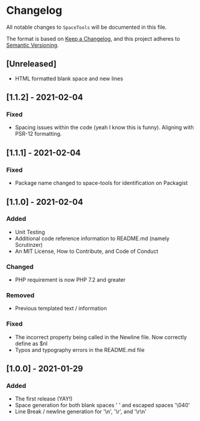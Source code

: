 # Changelog

All notable changes to `SpaceTools` will be documented in this file.

The format is based on [Keep a Changelog](https://keepachangelog.com/en/1.0.0/),
and this project adheres to [Semantic Versioning](https://semver.org/spec/v2.0.0.html).

## [Unreleased]
- HTML formatted blank space and new lines

## [1.1.2] - 2021-02-04

### Fixed
- Spacing issues within the code (yeah I know this is funny). Aligning with PSR-12 formatting.

## [1.1.1] - 2021-02-04

### Fixed
- Package name changed to space-tools for identification on Packagist

## [1.1.0] - 2021-02-04

### Added
- Unit Testing
- Additional code reference information to README.md (namely Scrutinzer)
- An MIT License, How to Contribute, and Code of Conduct

### Changed
- PHP requirement is now PHP 7.2 and greater

### Removed
- Previous templated text / information

### Fixed
- The incorrect property being called in the Newline file. Now correctly define as $nl
- Typos and typography errors in the README.md file

## [1.0.0] - 2021-01-29

### Added
- The first release (YAY!)
- Space generation for both blank spaces ' ' and escaped spaces '\040'
- Line Break / newline generation for '\n', '\r', and '\r\n'